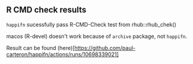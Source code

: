 ## R CMD check results

`happifn` sucessfully pass R-CMD-Check test from rhub::rhub_chek()

macos (R-devel) doesn't work because of `archive` package, not `happifn`.

Result can be found (here)[https://github.com/paul-carteron/happifn/actions/runs/10698339021]
